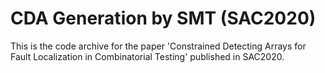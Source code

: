 # CDA Generation by SMT (SAC2020)
This is the code archive for the paper 'Constrained Detecting Arrays for Fault Localization in Combinatorial Testing' published in SAC2020.
